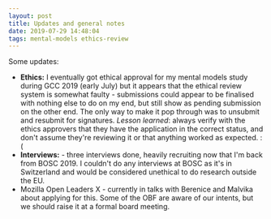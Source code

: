 ```yaml
---
layout: post
title: Updates and general notes
date: 2019-07-29 14:48:04
tags: mental-models ethics-review
---
```


Some updates:

- **Ethics:** I eventually got ethical approval for my mental models study during GCC 2019 (early July) but it appears that the ethical review system is somewhat faulty - submissions could appear to be finalised with nothing else to do on my end, but still show as pending submission on the other end. The only way to make it pop through was to unsubmit and resubmit for signatures. _Lesson learned_: always verify with the ethics approvers that they have the application in the correct status, and don't assume they're reviewing it or that anything worked as expected. :(
- **Interviews:** - three interviews done, heavily recruiting now that I'm back from BOSC 2019. I couldn't do any interviews at BOSC as it's in Switzerland and would be considered unethical to do research outside the EU.
- Mozilla Open Leaders X - currently in talks with Berenice and Malvika about applying for this. Some of the OBF are aware of our intents, but we should raise it at a formal board meeting.
